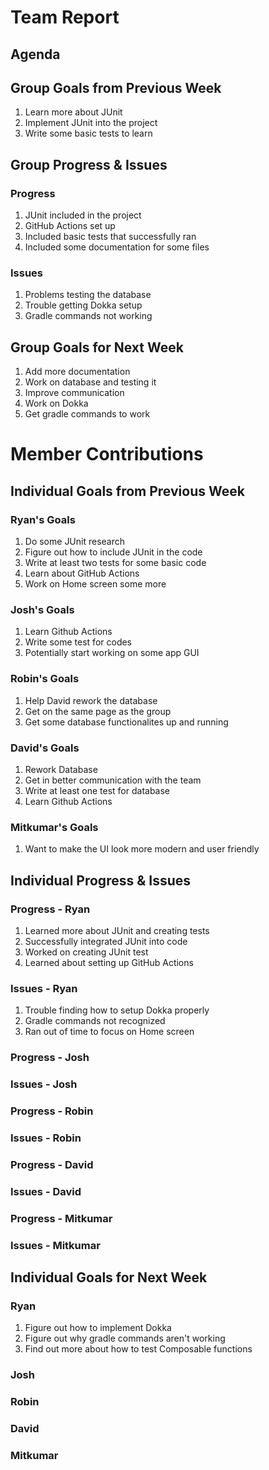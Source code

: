 # Team Report

## Agenda
## Group Goals from Previous Week
1. Learn more about JUnit
2. Implement JUnit into the project
3. Write some basic tests to learn

## Group Progress & Issues
### Progress
1. JUnit included in the project 
2. GitHub Actions set up
3. Included basic tests that successfully ran
4. Included some documentation for some files
### Issues
1. Problems testing the database
2. Trouble getting Dokka setup
3. Gradle commands not working
## Group Goals for Next Week
1. Add more documentation
2. Work on database and testing it
3. Improve communication
4. Work on Dokka
5. Get gradle commands to work
# Member Contributions

## Individual Goals from Previous Week
### Ryan's Goals
1. Do some JUnit research
2. Figure out how to include JUnit in the code
3. Write at least two tests for some basic code
4. Learn about GitHub Actions
5. Work on Home screen some more     
### Josh's Goals
1. Learn Github Actions
2. Write some test for codes
3. Potentially start working on some app GUI
### Robin's Goals
1. Help David rework the database
2. Get on the same page as the group
3. Get some database functionalites up and running
### David's Goals
1. Rework Database
2. Get in better communication with the team
3. Write at least one test for database
4. Learn Github Actions
### Mitkumar's Goals
1. Want to make the UI look more modern and user friendly


## Individual Progress & Issues
### Progress - Ryan
1. Learned more about JUnit and creating tests
2. Successfully integrated JUnit into code
3. Worked on creating JUnit test
4. Learned about setting up GitHub Actions
### Issues - Ryan
1. Trouble finding how to setup Dokka properly
2. Gradle commands not recognized
3. Ran out of time to focus on Home screen
### Progress - Josh

### Issues - Josh
### Progress - Robin

### Issues - Robin

### Progress - David

### Issues - David

### Progress - Mitkumar
  
### Issues - Mitkumar
  
## Individual Goals for Next Week
### Ryan
1. Figure out how to implement Dokka
2. Figure out why gradle commands aren't working
3. Find out more about how to test Composable functions
### Josh

### Robin

### David
   
### Mitkumar
